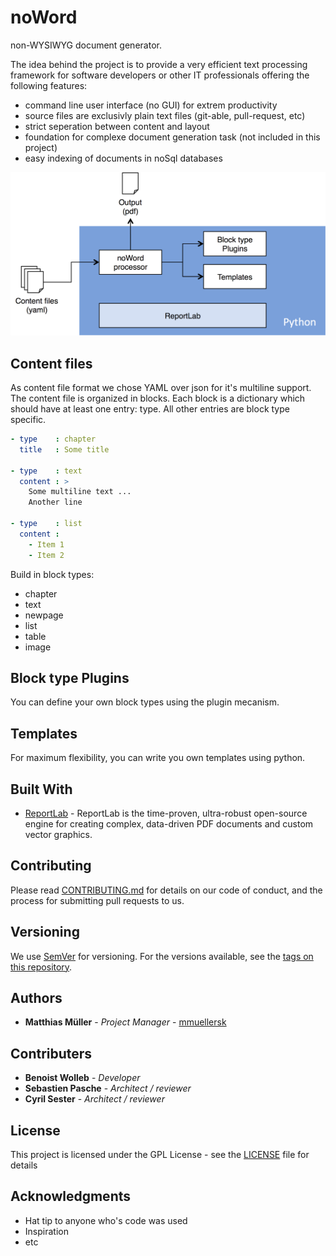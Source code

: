 # noWord
non-WYSIWYG document generator.

The idea behind the project is to provide a very efficient text processing
framework for software developers or other IT professionals offering the following features:
  * command line user interface (no GUI) for extrem productivity
  * source files are exclusivly plain text files (git-able, pull-request, etc)
  * strict seperation between content and layout
  * foundation for complexe document generation task (not included in this project)
  * easy indexing of documents in noSql databases

<img src="/images/overview.png" width="600" />

## Content files
As content file format we chose YAML over json for it's multiline support.
The content file is organized in blocks. Each block is a dictionary which should have
at least one entry: type. All other entries are block type specific.

```YAML
- type    : chapter
  title   : Some title

- type    : text
  content : >
    Some multiline text ...
    Another line

- type    : list
  content :
    - Item 1
    - Item 2
```
Build in block types:
  * chapter
  * text
  * newpage
  * list
  * table
  * image

## Block type Plugins
You can define your own block types using the plugin mecanism.

## Templates
For maximum flexibility, you can write you own templates using python.

## Built With

* [ReportLab](http://www.reportlab.com/opensource/) - ReportLab is the time-proven,
ultra-robust open-source engine for creating complex,
data-driven PDF documents and custom vector graphics.

## Contributing

Please read [CONTRIBUTING.md](https://gist.github.com/PurpleBooth/b24679402957c63ec426) for
details on our code of conduct, and the process for submitting pull requests to us.

## Versioning

We use [SemVer](http://semver.org/) for versioning. For the versions available, see the [tags on this repository](https://github.com/symbios-orthopedics/noWord/tags).

## Authors

* **Matthias Müller** - *Project Manager* - [mmuellersk](https://github.com/mmuellersk)

## Contributers

* **Benoist Wolleb** - *Developer*
* **Sebastien Pasche** - *Architect / reviewer*
* **Cyril Sester** - *Architect / reviewer*

## License

This project is licensed under the GPL License - see the [LICENSE](LICENSE) file for details

## Acknowledgments

* Hat tip to anyone who's code was used
* Inspiration
* etc
